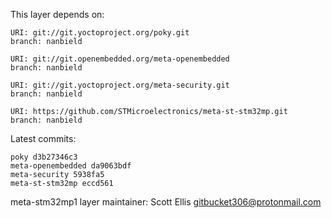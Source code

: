 This layer depends on:

    URI: git://git.yoctoproject.org/poky.git
    branch: nanbield

    URI: git://git.openembedded.org/meta-openembedded
    branch: nanbield

    URI: git://git.yoctoproject.org/meta-security.git
    branch: nanbield

    URI: https://github.com/STMicroelectronics/meta-st-stm32mp.git
    branch: nanbield

Latest commits:

    poky d3b27346c3
    meta-openembedded da9063bdf
    meta-security 5938fa5
    meta-st-stm32mp eccd561

meta-stm32mp1 layer maintainer: Scott Ellis <gitbucket306@protonmail.com>
